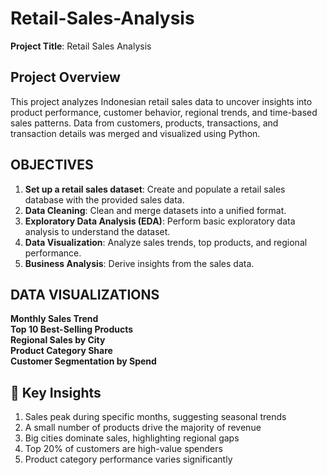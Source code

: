 # Retail-Sales-Analysis
**Project Title**: Retail Sales Analysis   

## Project Overview
This project analyzes Indonesian retail sales data to uncover insights into product performance, customer behavior, regional trends, and time-based sales patterns. Data from customers, products, transactions, and transaction details was merged and visualized using Python.


## OBJECTIVES

1. **Set up a retail sales dataset**: Create and populate a retail sales database with the provided sales data.
2. **Data Cleaning**: Clean and merge datasets into a unified format.
3. **Exploratory Data Analysis (EDA)**: Perform basic exploratory data analysis to understand the dataset.
4. **Data Visualization**: Analyze sales trends, top products, and regional performance.
5. **Business Analysis**: Derive insights from the sales data.

## DATA VISUALIZATIONS

**Monthly Sales Trend**  
**Top 10 Best-Selling Products**  
**Regional Sales by City**  
**Product Category Share**  
**Customer Segmentation by Spend**

## 🧠 Key Insights

1. Sales peak during specific months, suggesting seasonal trends
2. A small number of products drive the majority of revenue  
3. Big cities dominate sales, highlighting regional gaps  
4. Top 20% of customers are high-value spenders  
5. Product category performance varies significantly

